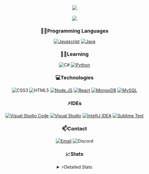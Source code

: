 <div align="center">

<h1 align="center">
  <a href="https://git.io/typing-svg">
    <img src="https://readme-typing-svg.herokuapp.com/?lines=Hello,+There!+👋;This+is+chicho.;CEO+on+Hely+Development....;&center=true&size=25">
  </a>
</h1>
  
<p align="center">
  <img src="https://lanyard.cnrad.dev/api/418087525735858208" />
</p>

### 👨‍💻Programming Languages
  [![Javascript](https://img.shields.io/badge/JavaScript-323330?style=for-the-badge&logo=javascript&logoColor=F7DF1E)](https://www.javascript.com)
  [![Java](https://img.shields.io/badge/Java-ED8B00?style=for-the-badge&logo=java&logoColor=white)](https://www.java.com)
  
### 👨‍💻Learning
  ![C#](https://img.shields.io/badge/C%23-239120?style=for-the-badge&logo=c-sharp&logoColor=white)
  [![Python](https://img.shields.io/badge/Python-FFD43B?style=for-the-badge&logo=python&logoColor=blue)](https://www.python.org)  

### 💻Technologies
  ![CSS3](https://img.shields.io/badge/CSS3-1572B6?style=for-the-badge&logo=css3&logoColor=white)
  ![HTML5](https://img.shields.io/badge/HTML5-E34F26?style=for-the-badge&logo=html5&logoColor=white)
  [![Node.JS](https://img.shields.io/badge/Node.js-339933?style=for-the-badge&logo=nodedotjs&logoColor=white)](https://nodejs.org)
  [![React](https://img.shields.io/badge/React-20232A?style=for-the-badge&logo=react&logoColor=61DAFB)](https://reactjs.org/)
  [![MongoDB](https://img.shields.io/badge/MongoDB-4EA94B?style=for-the-badge&logo=mongodb&logoColor=white)](https://www.mongodb.com)
  [![MySQL](https://img.shields.io/badge/MySQL-005C84?style=for-the-badge&logo=mysql&logoColor=white)](https://www.mysql.com)

### ⚡IDEs
  [![Visual Studio Code](https://img.shields.io/badge/Visual_Studio_Code-0078D4?style=for-the-badge&logo=visual%20studio%20code&logoColor=white)](https://code.visualstudio.com)
  [![Visual Studio](https://img.shields.io/badge/Visual_Studio-5C2D91?style=for-the-badge&logo=visual%20studio&logoColor=white)](https://visualstudio.com)
  [![IntelliJ IDEA](https://img.shields.io/badge/IntelliJIDEA-000000.svg?style=for-the-badge&logo=intellij-idea&logoColor=white)](https://www.jetbrains.com/idea)
  [![Sublime Text](https://img.shields.io/badge/sublime_text-%23575757.svg?&style=for-the-badge&logo=sublime-text&logoColor=important)](https://www.sublimetext.com)
  
### 📫Contact
  [![Email](https://img.shields.io/badge/Email-gastondalla@gmail.com-04619f?style=for-the-badge&logo=gmail&logoColor=white)](mailto:gastondalla@gmail.com)
  ![Discord](https://img.shields.io/badge/Discord-Chicho%234281-5865F2?style=for-the-badge&logo=discord&logoColor=white)
</br>  

### 📈Stats
<details>
    <summary> ⚡Detailed Stats</summary>
    <br/>

<!--START_SECTION:waka-->
![Code Time](http://img.shields.io/badge/Code%20Time-13%20hrs%2031%20mins-blue)

![Profile Views](http://img.shields.io/badge/Profile%20Views-2-blue)

**🐱 My GitHub Data** 

> 🏆 1 Contributions in the Year 2023
 > 
> 📦 35.4 kB Used in GitHub's Storage 
 > 
> 🚫 Not Opted to Hire
 > 
> 📜 8 Public Repositories 
 > 
> 🔑 5 Private Repositories  
 > 
**I'm a Night 🦉** 

```text
🌞 Morning    5 commits      ░░░░░░░░░░░░░░░░░░░░░░░░░   2.66% 
🌆 Daytime    37 commits     █████░░░░░░░░░░░░░░░░░░░░   19.68% 
🌃 Evening    92 commits     ████████████░░░░░░░░░░░░░   48.94% 
🌙 Night      54 commits     ███████░░░░░░░░░░░░░░░░░░   28.72%

```
📅 **I'm Most Productive on Tuesday** 

```text
Monday       13 commits     █░░░░░░░░░░░░░░░░░░░░░░░░   6.91% 
Tuesday      44 commits     █████░░░░░░░░░░░░░░░░░░░░   23.4% 
Wednesday    32 commits     ████░░░░░░░░░░░░░░░░░░░░░   17.02% 
Thursday     19 commits     ██░░░░░░░░░░░░░░░░░░░░░░░   10.11% 
Friday       23 commits     ███░░░░░░░░░░░░░░░░░░░░░░   12.23% 
Saturday     31 commits     ████░░░░░░░░░░░░░░░░░░░░░   16.49% 
Sunday       26 commits     ███░░░░░░░░░░░░░░░░░░░░░░   13.83%

```


📊 **This Week I Spent My Time On** 

```text
⌚︎ Time Zone: America/Argentina/Buenos_Aires

💬 Programming Languages: 
HTML                     3 hrs 12 mins       ███████████░░░░░░░░░░░░░░   43.61% 
Java                     2 hrs 55 mins       ██████████░░░░░░░░░░░░░░░   39.82% 
JavaScript               32 mins             █░░░░░░░░░░░░░░░░░░░░░░░░   7.35% 
CSS                      24 mins             █░░░░░░░░░░░░░░░░░░░░░░░░   5.61% 
YAML                     12 mins             ░░░░░░░░░░░░░░░░░░░░░░░░░   2.94%

🔥 Editors: 
VS Code                  4 hrs 9 mins        ██████████████░░░░░░░░░░░   56.56% 
IntelliJ                 3 hrs 11 mins       ██████████░░░░░░░░░░░░░░░   43.44%

🐱‍💻 Projects: 
helydev.com              4 hrs 9 mins        ██████████████░░░░░░░░░░░   56.56% 
GoldenBanGui             1 hr 51 mins        ██████░░░░░░░░░░░░░░░░░░░   25.34% 
Pulsar                   1 hr 16 mins        ████░░░░░░░░░░░░░░░░░░░░░   17.3% 
Unknown Project          2 mins              ░░░░░░░░░░░░░░░░░░░░░░░░░   0.54% 
Perlas                   1 min               ░░░░░░░░░░░░░░░░░░░░░░░░░   0.25%

💻 Operating System: 
Windows                  7 hrs 21 mins       █████████████████████████   100.0%

```

**I Mostly Code in Java** 

```text
Java                     6 repos             ████████░░░░░░░░░░░░░░░░░   33.33% 
JavaScript               6 repos             ████████░░░░░░░░░░░░░░░░░   33.33% 
CSS                      2 repos             ██░░░░░░░░░░░░░░░░░░░░░░░   11.11% 
HTML                     1 repo              █░░░░░░░░░░░░░░░░░░░░░░░░   5.56% 
Python                   1 repo              █░░░░░░░░░░░░░░░░░░░░░░░░   5.56%

```



 Last Updated on 31/01/2023 05:12:52 UTC
<!--END_SECTION:waka-->
</details>
